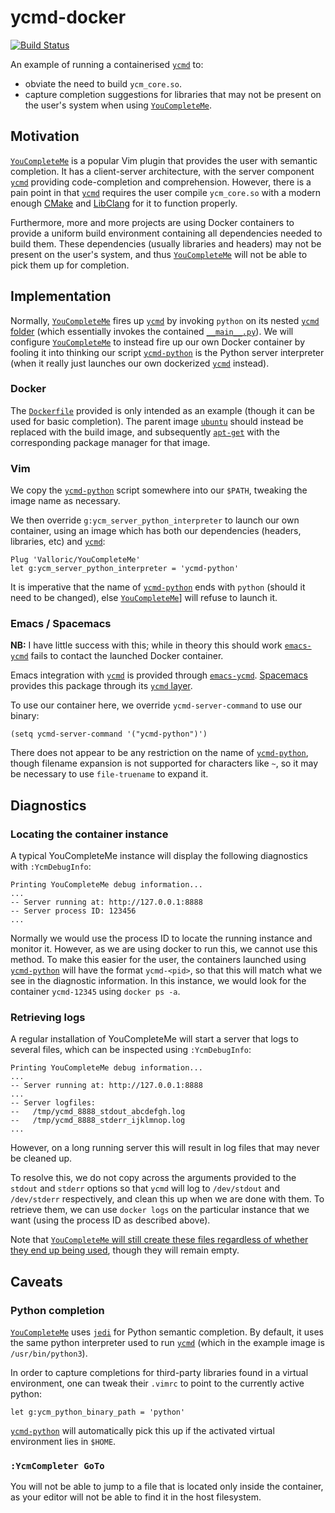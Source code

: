 # ycmd-docker

[![Build
Status](https://travis-ci.org/AlexandreCarlton/ycmd-docker.svg?branch=master)](https://travis-ci.org/AlexandreCarlton/ycmd-docker)

An example of running a containerised [`ycmd`](https://github.com/Valloric/ycmd) to:
 - obviate the need to build `ycm_core.so`.
 - capture completion suggestions for libraries that may not be present on the
   user's system when using [`YouCompleteMe`](https://github.com/Valloric/YouCompleteMe).

## Motivation

[`YouCompleteMe`](https://github.com/Valloric/YouCompleteMe) is a popular Vim
plugin that provides the user with semantic completion. It has a client-server
architecture, with the server component [`ycmd`](https://github.com/Valloric/ycmd)
providing code-completion and comprehension.
However, there is a pain point in that [`ycmd`](https://github.com/Valloric/ycmd)
requires the user compile `ycm_core.so` with a modern enough [CMake](https://cmake.org/)
and [LibClang](https://clang.llvm.org/docs/Tooling.html) for it to function properly.

Furthermore, more and more projects are using Docker containers to provide a
uniform build environment containing all dependencies needed to build them.
These dependencies (usually libraries and headers) may not be present on the
user's system, and thus [`YouCompleteMe`](https://github.com/Valloric/YouCompleteMe)
will not be able to pick them up for completion.

## Implementation

Normally, [`YouCompleteMe`](https://github.com/Valloric/YouCompleteMe) fires up
[`ycmd`](https://github.com/Valloric/ycmd) by invoking `python` on its nested
[`ycmd` folder](https://github.com/Valloric/ycmd/tree/master/ycmd) (which
essentially invokes the contained [`__main__.py`](https://github.com/Valloric/ycmd/blob/master/ycmd/__main__.py)).
We will configure [`YouCompleteMe`](https://github.com/Valloric/YouCompleteMe) to instead fire up our own Docker container
by fooling it into thinking our script [`ycmd-python`](ycmd-python) is the Python
server interpreter (when it really just launches our own dockerized [`ycmd`](https://github.com/Valloric/ycmd)
instead).

### Docker

The [`Dockerfile`](Dockerfile) provided is only intended as an example (though
it can be used for basic completion).
The parent image [`ubuntu`](https://hub.docker.com/_/ubuntu/) should instead be
replaced with the build image, and subsequently [`apt-get`](https://linux.die.net/man/8/apt-get)
with the corresponding package manager for that image.

### Vim

We copy the [`ycmd-python`](ycmd-python) script somewhere into our `$PATH`,
tweaking the image name as necessary.

We then override `g:ycm_server_python_interpreter` to launch our own container,
using an image which has both our dependencies (headers, libraries, etc) and
[`ycmd`](https://github.com/Valloric/ycmd):

```vim
Plug 'Valloric/YouCompleteMe'
let g:ycm_server_python_interpreter = 'ycmd-python'
```

It is imperative that the name of [`ycmd-python`](ycmd-python) ends with
`python` (should it need to be changed), else [`YouCompleteMe`](https://github.com/Valloric/YouCompleteMe)]
will refuse to launch it.

### Emacs / Spacemacs

**NB:** I have little success with this; while in theory this should work [`emacs-ycmd`](https://github.com/abingham/emacs-ycmd)
fails to contact the launched Docker container.

Emacs integration with [`ycmd`](https://github.com/Valloric/ycmd) is provided through [`emacs-ycmd`](https://github.com/abingham/emacs-ycmd).
[Spacemacs](http://spacemacs.org) provides this package through its [`ycmd` layer](https://github.com/syl20bnr/spacemacs/tree/master/layers/%2Btools/ycmd).

To use our container here, we override `ycmd-server-command` to use our binary:

```elisp
(setq ycmd-server-command '("ycmd-python")')
```

There does not appear to be any restriction on the name of [`ycmd-python`](ycmd-python),
though filename expansion is not supported for characters like `~`, so it may
be necessary to use `file-truename` to expand it.

## Diagnostics

### Locating the container instance
A typical YouCompleteMe instance will display the following diagnostics with
`:YcmDebugInfo`:

```
Printing YouCompleteMe debug information...
...
-- Server running at: http://127.0.0.1:8888
-- Server process ID: 123456
...
```

Normally we would use the process ID to locate the running instance and monitor
it.
However, as we are using docker to run this, we cannot use this method.
To make this easier for the user, the containers launched using [`ycmd-python`](ycmd-python)
will have the format `ycmd-<pid>`, so that this will match what we see in the
diagnostic information.
In this instance, we would look for the container `ycmd-12345` using
`docker ps -a`.

### Retrieving logs
A regular installation of YouCompleteMe will start a server that logs to
several files, which can be inspected using `:YcmDebugInfo`:

```
Printing YouCompleteMe debug information...
...
-- Server running at: http://127.0.0.1:8888
...
-- Server logfiles:
--   /tmp/ycmd_8888_stdout_abcdefgh.log
--   /tmp/ycmd_8888_stderr_ijklmnop.log
...
```

However, on a long running server this will result in log files that may never
be cleaned up.

To resolve this, we do not copy across the arguments provided to the `stdout`
and `stderr` options so that `ycmd` will log to `/dev/stdout` and `/dev/stderr`
respectively, and clean this up when we are done with them.
To retrieve them, we can use `docker logs` on the particular instance that we
want (using the process ID as described above).

Note that [`YouCompleteMe` will still create these files regardless of whether
they end up being used](https://github.com/Valloric/YouCompleteMe/blob/28292f0f62e6352111b694ce8753bf739b50fb40/python/ycm/youcompleteme.py#L175),
though they will remain empty.

## Caveats

### Python completion

[`YouCompleteMe`](https://github.com/Valloric/YouCompleteMe) uses
[`jedi`](https://github.com/davidhalter/jedi) for Python
semantic completion. By default, it uses the same python interpreter used to
run [`ycmd`](https://github.com/Valloric/ycmd) (which in the example image is `/usr/bin/python3`).

In order to capture completions for third-party libraries found in a
virtual environment, one can tweak their `.vimrc` to point to the currently
active python:

```vim
let g:ycm_python_binary_path = 'python'
```

[`ycmd-python`](ycmd-python) will automatically pick this up if the activated virtual
environment lies in `$HOME`.

### `:YcmCompleter GoTo`

You will not be able to jump to a file that is located only inside the
container, as your editor will not be able to find it in the host filesystem.
